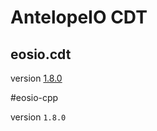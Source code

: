# AntelopeIO CDT

## eosio.cdt

version [1.8.0](https://github.com/EOSIO/eosio.cdt)

#eosio-cpp

version `1.8.0`



